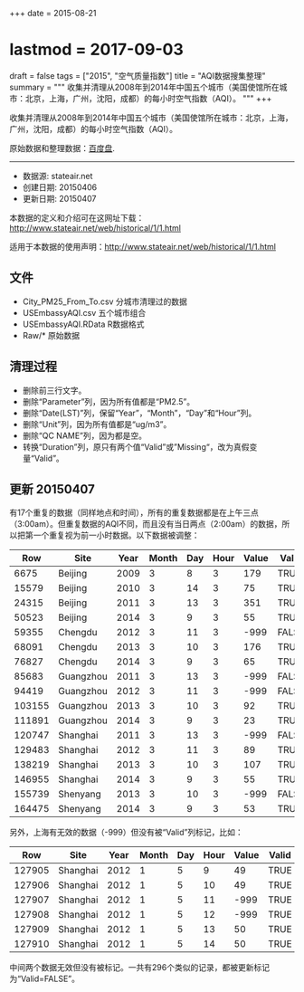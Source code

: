 +++
date = 2015-08-21
# lastmod = 2017-09-03
draft = false
tags = ["2015", "空气质量指数"]
title = "AQI数据搜集整理"
summary = """
收集并清理从2008年到2014年中国五个城市（美国使馆所在城市：北京，上海，广州，沈阳，成都）的每小时空气指数（AQI）。
"""
+++

收集并清理从2008年到2014年中国五个城市（美国使馆所在城市：北京，上海，广州，沈阳，成都）的每小时空气指数（AQI）。

原始数据和整理数据：[百度盘](http://pan.baidu.com/s/1i4vBkep).

----------------

- 数据源: stateair.net
- 创建日期: 20150406
- 更新日期: 20150407

本数据的定义和介绍可在这网址下载：http://www.stateair.net/web/historical/1/1.html

适用于本数据的使用声明：http://www.stateair.net/web/historical/1/1.html

## 文件

- City_PM25_From_To.csv
  分城市清理过的数据
- USEmbassyAQI.csv
  五个城市组合
- USEmbassyAQI.RData
  R数据格式
- Raw/*
  原始数据 

## 清理过程

- 删除前三行文字。
- 删除“Parameter”列，因为所有值都是“PM2.5”。
- 删除“Date(LST)”列，保留“Year”，“Month”，“Day”和“Hour”列。
- 删除“Unit”列，因为所有值都是“ug/m3”。
- 删除“QC NAME”列，因为都是空。
- 转换“Duration”列，原只有两个值“Valid”或”Missing“，改为真假变量“Valid”。

## 更新 20150407

有17个重复的数据（同样地点和时间），所有的重复数据都是在上午三点（3:00am）。但重复数据的AQI不同，而且没有当日两点（2:00am）的数据，所以把第一个重复视为前一小时数据。以下数据被调整：

Row |	Site | Year | Month | Day | Hour | Value | Valid
----|------|------|-------|-----|------|-------|------
6675 | Beijing | 2009 | 3 | 8 | 3 | 179 | TRUE
15579 | Beijing | 2010 | 3 | 14 | 3 | 75 | TRUE
24315 | Beijing | 2011 | 3 | 13 | 3 | 351 | TRUE
50523 | Beijing | 2014 | 3 | 9 | 3 | 55 | TRUE
59355 | Chengdu | 2012 | 3 | 11 | 3 | -999 | FALSE
68091 | Chengdu | 2013 | 3 | 10 | 3 | 176 | TRUE
76827 | Chengdu | 2014 | 3 | 9 | 3 | 65 | TRUE
85683 | Guangzhou | 2011 | 3 | 13 | 3 | -999 | FALSE
94419 | Guangzhou | 2012 | 3 | 11 | 3 | -999 | FALSE
103155 | Guangzhou | 2013 | 3 | 10 | 3 | 92 | TRUE
111891 | Guangzhou | 2014 | 3 | 9 | 3 | 23 | TRUE
120747 | Shanghai | 2011 | 3 | 13 | 3 | -999 | FALSE
129483 | Shanghai | 2012 | 3 | 11 | 3 | 89 | TRUE
138219 | Shanghai | 2013 | 3 | 10 | 3 | 107 | TRUE
146955 | Shanghai | 2014 | 3 | 9 | 3 | 55 | TRUE
155739 | Shenyang | 2013 | 3 | 10 | 3 | -999 | FALSE
164475 | Shenyang | 2014 | 3 | 9 | 3 | 53 | TRUE

另外，上海有无效的数据（-999）但没有被“Valid”列标记，比如：

Row | Site | Year | Month | Day | Hour | Value | Valid
----|------|------|-------|-----|------|-------|------
127905 | Shanghai | 2012 | 1 | 5 | 9 | 49 | TRUE
127906 | Shanghai | 2012 | 1 | 5 | 10 | 49 | TRUE
127907 | Shanghai | 2012 | 1 | 5 | 11 | -999 | TRUE
127908 | Shanghai | 2012 | 1 | 5 | 12 | -999 | TRUE
127909 | Shanghai | 2012 | 1 | 5 | 13 | 50 | TRUE
127910 | Shanghai | 2012 | 1 | 5 | 14 | 50 | TRUE

中间两个数据无效但没有被标记。一共有296个类似的记录，都被更新标记为“Valid=FALSE”。